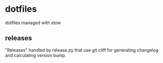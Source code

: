 # dotfiles
dotfiles managed with stow

## releases

"Releases" handled by release.py that use git.cliff for generating changelog and calculating version bump.


